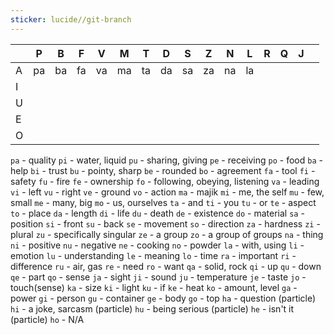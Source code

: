 ```yaml
---
sticker: lucide//git-branch
---
```


|     | P   | B   | F   | V   | M   | T   | D   | S   | Z   | N   | L   | R   | Q   | J   |     | 
| --- | --- | --- | --- | --- | --- | --- | --- | --- | --- | --- | --- | --- | --- | --- | --- |
| A   | pa  | ba  | fa  | va  | ma  | ta  | da  | sa  | za  | na  | la  |     |     |     |     |
| I   |     |     |     |     |     |     |     |     |     |     |     |     |     |     |     |
| U   |     |     |     |     |     |     |     |     |     |     |     |     |     |     |     |
| E   |     |     |     |     |     |     |     |     |     |     |     |     |     |     |     |
| O   |     |     |     |     |     |     |     |     |     |     |     |     |     |     |     |



`pa` - quality
`pi` - water, liquid
`pu` - sharing, giving
`pe` - receiving
`po` - food
`ba` - help
`bi` - trust
`bu` - pointy, sharp
`be` - rounded
`bo` - agreement
`fa` - tool
`fi` - safety
`fu` - fire
`fe` - ownership
`fo` - following, obeying, listening
`va` - leading
`vi` - left
`vu` - right
`ve` - ground
`vo` - action
`ma` - majik
`mi` - me, the self
`mu` - few, small
`me` - many, big
`mo` - us, ourselves
`ta` - and
`ti` - you
`tu` - or
`te` - aspect
`to` - place
`da` - length
`di` - life
`du` - death
`de` - existence
`do` - material
`sa` - position
`si` - front
`su` - back
`se` - movement
`so` - direction
`za` - hardness
`zi` - plural
`zu` - specifically singular
`ze` - a group
`zo` - a group of groups
`na` - thing
`ni` - positive
`nu` - negative
`ne` - cooking
`no` - powder
`la` - with, using
`li` - emotion
`lu` - understanding
`le` - meaning
`lo` - time
`ra` - important
`ri` - difference
`ru` - air, gas
`re` - need
`ro` - want
`qa` - solid, rock
`qi` - up
`qu` - down
`qe` - part
`qo` - sense
`ja` - sight
`ji` - sound
`ju` - temperature
`je` - taste
`jo` - touch(sense)
`ka` - size
`ki` - light
`ku` - if
`ke` - heat
`ko` - amount, level
`ga` - power
`gi` - person
`gu` - container
`ge` - body
`go` - top
`ha` - question (particle)
`hi` - a joke, sarcasm (particle)
`hu` - being serious (particle)
`he` - isn't it (particle)
`ho` - N/A